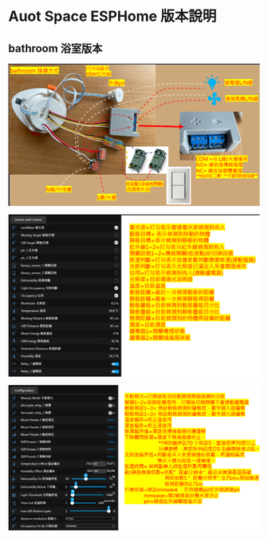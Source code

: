 # Auot Space ESPHome 版本說明

## bathroom 浴室版本

![Mosquitto_broker](/auto_space/image/110516.png)


![Mosquitto_broker](/auto_space/image/174823.png)


![Mosquitto_broker](/auto_space/image/175518.png)


